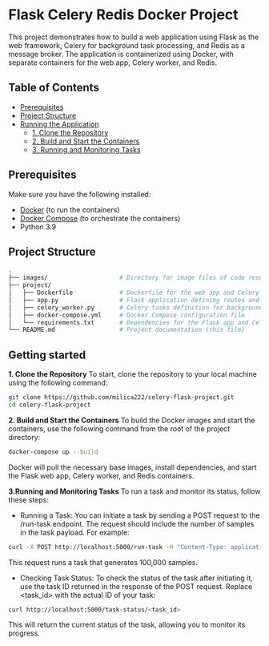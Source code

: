 # Flask Celery Redis Docker Project

This project demonstrates how to build a web application using Flask as the web framework, Celery for background task processing, and Redis as a message broker. The application is containerized using Docker, with separate containers for the web app, Celery worker, and Redis.

## Table of Contents
- [Prerequisites](#prerequisites)
- [Project Structure](#project-structure)
- [Running the Application](#running-the-application)
  - [1. Clone the Repository](#1-clone-the-repository)
  - [2. Build and Start the Containers](#2-build-and-start-the-containers)
  - [3. Running and Monitoring Tasks](#3-running-and-monitoring-tasks)


## Prerequisites

Make sure you have the following installed:
- [Docker](https://docs.docker.com/get-docker/) (to run the containers)
- [Docker Compose](https://docs.docker.com/compose/install/) (to orchestrate the containers)
- Python 3.9 

## Project Structure

```bash
.
├── images/                    # Directory for image files of code results
├── project/                   
│   ├── Dockerfile             # Dockerfile for the web app and Celery worker
│   ├── app.py                 # Flask application defining routes and logic
│   ├── celery_worker.py       # Celery tasks definition for background jobs
│   ├── docker-compose.yml     # Docker Compose configuration file
│   └── requirements.txt       # Dependencies for the Flask app and Celery worker
└── README.md                  # Project documentation (this file)
```

## Getting started

**1. Clone the Repository**
To start, clone the repository to your local machine using the following command:

```bash
git clone https://github.com/milica222/celery-flask-project.git
cd celery-flask-project
```

**2. Build and Start the Containers**
To build the Docker images and start the containers, use the following command from the root of the project directory:

```bash
docker-compose up --build
```

Docker will pull the necessary base images, install dependencies, and start the Flask web app, Celery worker, and Redis containers.

**3.Running and Monitoring Tasks**
To run a task and monitor its status, follow these steps:

 - Running a Task: You can initiate a task by sending a POST request to the /run-task endpoint. The request should include the number of samples in the task payload. For example:

```bash
curl -X POST http://localhost:5000/run-task -H "Content-Type: application/json" -d '{"num_samples": 100000}'
```
This request runs a task that generates 100,000 samples.

 - Checking Task Status: To check the status of the task after initiating it, use the task ID returned in the response of the POST request. Replace <task_id> with the actual ID of your task:

```bash
curl http://localhost:5000/task-status/<task_id>
```
This will return the current status of the task, allowing you to monitor its progress.
